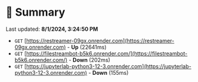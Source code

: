 # 📖 Summary
Last updated: **8/1/2024, 3:24:50 PM**

- `GET` [https://restreamer-09gx.onrender.com](https://restreamer-09gx.onrender.com) - **Up** (22641ms)
- `GET` [https://filestreambot-b5k6.onrender.com/](https://filestreambot-b5k6.onrender.com/) - **Down** (202ms)
- `GET` [https://jupyterlab-python3-12-3.onrender.com](https://jupyterlab-python3-12-3.onrender.com) - **Down** (155ms)
